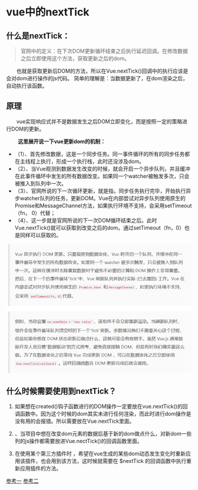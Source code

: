 # **vue中的nextTick**

## **什么是nextTick：**
> 官网中的定义：在下次DOM更新循环结束之后执行延迟回调。在修改数据之后立即使用这个方法，获取更新之后的dom。

&emsp;&emsp;也就是获取更新后DOM的方法，所以在Vue.nextTick()回调中的执行应该是会对dom进行操作的js代码。  简单的理解是：当数据更新了，在dom渲染之后，自动执行该函数。

## **原理**

&emsp;&emsp;vue实现响应式并不是数据发生之后DOM立即变化，而是按照一定的策略进行DOM的更新。

&emsp;&emsp; **这里展开说一下vue更新dom的机制：**

* （1）、首先修改数据，这是一个同步任务。同一事件循环的所有的同步任务都在主线程上执行，形成一个执行栈，此时还没涉及dom。
* （2）、当Vue观测到数据发生改变的时候，就会开启一个异步队列，并且缓冲在此事件循环中发生的所有数据改变。如果同一个watcher被触发多次，只会被推入到队列中一次。
* （3）、官网所说的下一次循环更新，就是指，同步任务执行完毕，开始执行异步watcher队列的任务，更新DOM。Vue在内部尝试对异步队列使用原生的Promise和MessageChannel方法，如果执行环境不支持，会采用setTimeout（fn， 0）代替；
* （4）、这一步就是官网所说的下一次DOM循环结束之后。此时Vue.nextTick()就可以获取到改变之后的dom。通过setTimeout（fn，0）也是同样可以获取的。


![nextTick](./nextTick.png)


## **什么时候需要使用到nextTick？** 
1. 如果想在created()钩子函数进行的DOM操作一定要放在vue.nextTick()的回调函数中。因为这个时候的dom其实未进行任何渲染，而此时进行dom操作是没有用的会报错。所以需要放在Vue.nextTick里面。

2. 、当项目中想在改变dom元素的数据后基于新的dom做点什么，对新dom一些列的js操作都需要放进Vue.nectTick()的回调函数里面。

3. 在使用某个第三方插件时 ，希望在vue生成的某些dom动态发生变化时重新应用该插件，也会用到该方法，这时候就需要在 $nextTick 的回调函数中执行重新应用插件的方法。






[参考一](https://blog.csdn.net/zhouzuoluo/article/details/84752280)
[参考二](https://segmentfault.com/a/1190000012861862)
    

    